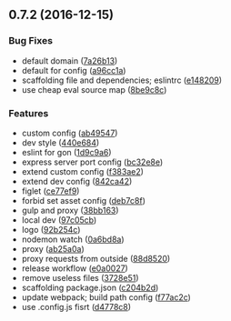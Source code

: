 <a name="0.7.2"></a>
## 0.7.2 (2016-12-15)


### Bug Fixes

* default domain ([7a26b13](https://github.com/gaowhen/gon/commit/7a26b13))
* default for config ([a96cc1a](https://github.com/gaowhen/gon/commit/a96cc1a))
* scaffolding file and dependencies; eslintrc ([e148209](https://github.com/gaowhen/gon/commit/e148209))
* use cheap eval source map ([8be9c8c](https://github.com/gaowhen/gon/commit/8be9c8c))


### Features

* custom config ([ab49547](https://github.com/gaowhen/gon/commit/ab49547))
* dev style ([440e684](https://github.com/gaowhen/gon/commit/440e684))
* eslint for gon ([1d9c9a6](https://github.com/gaowhen/gon/commit/1d9c9a6))
* express server port config ([bc32e8e](https://github.com/gaowhen/gon/commit/bc32e8e))
* extend custom config ([f383ae2](https://github.com/gaowhen/gon/commit/f383ae2))
* extend dev config ([842ca42](https://github.com/gaowhen/gon/commit/842ca42))
* figlet ([ce77ef9](https://github.com/gaowhen/gon/commit/ce77ef9))
* forbid set asset config ([deb7c8f](https://github.com/gaowhen/gon/commit/deb7c8f))
* gulp and proxy ([38bb163](https://github.com/gaowhen/gon/commit/38bb163))
* local dev ([97c05cb](https://github.com/gaowhen/gon/commit/97c05cb))
* logo ([92b254c](https://github.com/gaowhen/gon/commit/92b254c))
* nodemon watch ([0a6bd8a](https://github.com/gaowhen/gon/commit/0a6bd8a))
* proxy ([ab25a0a](https://github.com/gaowhen/gon/commit/ab25a0a))
* proxy requests from outside ([88d8520](https://github.com/gaowhen/gon/commit/88d8520))
* release workflow ([e0a0027](https://github.com/gaowhen/gon/commit/e0a0027))
* remove useless files ([3728e51](https://github.com/gaowhen/gon/commit/3728e51))
* scaffolding package.json ([c204b2d](https://github.com/gaowhen/gon/commit/c204b2d))
* update webpack; build path config ([f77ac2c](https://github.com/gaowhen/gon/commit/f77ac2c))
* use .config.js fisrt ([d4778c8](https://github.com/gaowhen/gon/commit/d4778c8))



